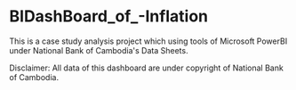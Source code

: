 # BIDashBoard_of_-Inflation
This is a case study analysis project which using tools of Microsoft PowerBI under National Bank of Cambodia's Data Sheets.

Disclaimer: All data of this dashboard are under copyright of National Bank of Cambodia. 
